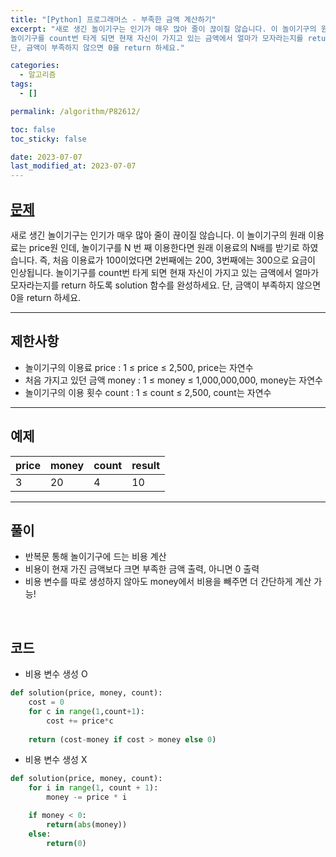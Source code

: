 ```yaml
---
title: "[Python] 프로그래머스 - 부족한 금액 계산하기"
excerpt: "새로 생긴 놀이기구는 인기가 매우 많아 줄이 끊이질 않습니다. 이 놀이기구의 원래 이용료는 price원 인데, 놀이기구를 N 번 째 이용한다면 원래 이용료의 N배를 받기로 하였습니다. 즉, 처음 이용료가 100이었다면 2번째에는 200, 3번째에는 300으로 요금이 인상됩니다.
놀이기구를 count번 타게 되면 현재 자신이 가지고 있는 금액에서 얼마가 모자라는지를 return 하도록 solution 함수를 완성하세요.
단, 금액이 부족하지 않으면 0을 return 하세요."

categories:
  - 알고리즘
tags:
  - []

permalink: /algorithm/P82612/

toc: false
toc_sticky: false

date: 2023-07-07
last_modified_at: 2023-07-07
---
```


## [문제](https://school.programmers.co.kr/learn/courses/30/lessons/82612)

새로 생긴 놀이기구는 인기가 매우 많아 줄이 끊이질 않습니다. 이 놀이기구의 원래 이용료는 price원 인데, 놀이기구를 N 번 째 이용한다면 원래 이용료의 N배를 받기로 하였습니다. 즉, 처음 이용료가 100이었다면 2번째에는 200, 3번째에는 300으로 요금이 인상됩니다.
놀이기구를 count번 타게 되면 현재 자신이 가지고 있는 금액에서 얼마가 모자라는지를 return 하도록 solution 함수를 완성하세요.
단, 금액이 부족하지 않으면 0을 return 하세요.

***

## 제한사항
- 놀이기구의 이용료 price : 1 ≤ price ≤ 2,500, price는 자연수
- 처음 가지고 있던 금액 money : 1 ≤ money ≤ 1,000,000,000, money는 자연수
- 놀이기구의 이용 횟수 count : 1 ≤ count ≤ 2,500, count는 자연수

***

## 예제

| price | money | count | result |  
| --- | --- | --- | --- |  
| 3 | 20 | 4 | 10 |

***

## 풀이
- 반복문 통해 놀이기구에 드는 비용 계산
- 비용이 현재 가진 금액보다 크면 부족한 금액 출력, 아니면 0 출력
- 비용 변수를 따로 생성하지 않아도 money에서 비용을 빼주면 더 간단하게 계산 가능!

<br/>

## 코드

- 비용 변수 생성 O

```python
def solution(price, money, count):
    cost = 0
    for c in range(1,count+1):
        cost += price*c
        
    return (cost-money if cost > money else 0)
```

- 비용 변수 생성 X

```python
def solution(price, money, count):
    for i in range(1, count + 1):
        money -= price * i

    if money < 0:
        return(abs(money))
    else:
        return(0)
```